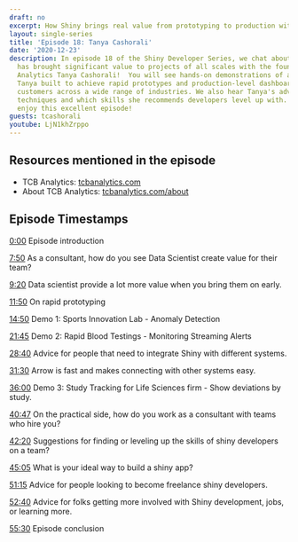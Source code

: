 ```yaml
---
draft: no
excerpt: How Shiny brings real value from prototyping to production with Tanya Cashorali!
layout: single-series
title: 'Episode 18: Tanya Cashorali'
date: '2020-12-23'
description: In episode 18 of the Shiny Developer Series, we chat about how Shiny
  has brought significant value to projects of all scales with the founder of TCB
  Analytics Tanya Cashorali!  You will see hands-on demonstrations of applications
  Tanya built to achieve rapid prototypes and production-level dashboards ready for
  customers across a wide range of industries. We also hear Tanya's advice on development
  techniques and which skills she recommends developers level up with. I hope you
  enjoy this excellent episode!
guests: tcashorali
youtube: LjN1khZrppo
---
```


## Resources mentioned in the episode

* TCB Analytics: [tcbanalytics.com](https://tcbanalytics.com/)
* About TCB Analytics: [tcbanalytics.com/about](https://tcbanalytics.com/about/)

## Episode Timestamps

[0:00](https://www.youtube.com/watch?v=LjN1khZrppo&t=0m0s) Episode introduction

[7:50](https://www.youtube.com/watch?v=LjN1khZrppo&t=7m50s) As a consultant, how do you see Data Scientist create value for their team?

[9:20](https://www.youtube.com/watch?v=LjN1khZrppo&t=9m20s) Data scientist provide a lot more value when you bring them on early.

[11:50](https://www.youtube.com/watch?v=LjN1khZrppo&t=11m50s) On rapid prototyping

[14:50](https://www.youtube.com/watch?v=LjN1khZrppo&t=14m50s) Demo 1: Sports Innovation Lab - Anomaly Detection

[21:45](https://www.youtube.com/watch?v=LjN1khZrppo&t=21m45s) Demo 2: Rapid Blood Testings - Monitoring Streaming Alerts

[28:40](https://www.youtube.com/watch?v=LjN1khZrppo&t=28m40s) Advice for people that need to integrate Shiny with different systems. 

[31:30](https://www.youtube.com/watch?v=LjN1khZrppo&t=31m30s) Arrow is fast and makes connecting with other systems easy.

[36:00](https://www.youtube.com/watch?v=LjN1khZrppo&t=36m0s) Demo 3: Study Tracking for Life Sciences firm - Show deviations by study.

[40:47](https://www.youtube.com/watch?v=LjN1khZrppo&t=40m47s) On the practical side, how do you work as a consultant with teams who hire you?

[42:20](https://www.youtube.com/watch?v=LjN1khZrppo&t=42m20s) Suggestions for finding or leveling up the skills of shiny developers on a team?

[45:05](https://www.youtube.com/watch?v=LjN1khZrppo&t=45m05s) What is your ideal way to build a shiny app?

[51:15](https://www.youtube.com/watch?v=LjN1khZrppo&t=51m15s) Advice for people looking to become freelance shiny developers.

[52:40](https://www.youtube.com/watch?v=LjN1khZrppo&t=52m40s) Advice for folks getting more involved with Shiny development, jobs, or learning more.

[55:30](https://www.youtube.com/watch?v=LjN1khZrppo&t=55m30s) Episode conclusion
